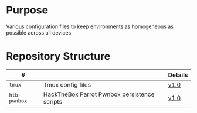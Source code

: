 # Purpose
Various configuration files to keep environments as homogeneous as possible across all devices.

# Repository Structure

| # | | Details |
| --- | --- | --- |
`tmux` | Tmux config files | [v1.0](tmux/)
`htb-pwnbox` | HackTheBox Parrot Pwnbox persistence scripts | [v1.0](htb-pwnbox/)
